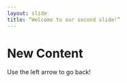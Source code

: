 ```yaml
---
layout: slide
title: “Welcome to our second slide!”
---
```

<h1>New Content</h1>
Use the left arrow to go back!
